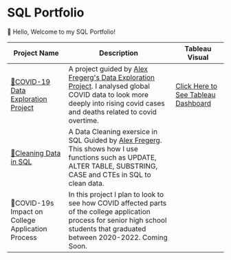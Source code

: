 # SQL Portfolio
👋 Hello, 
Welcome to my SQL Portfolio!

| Project Name | Description | Tableau Visual | 
|--------------|-------------|---------------|
|[🦠COVID-19 Data Exploration Project](https://github.com/aro1248/SQL--Code/blob/main/COVID-19%20Portfolio%20Project.sql) | A project guided by [Alex Fregerg's Data Exploration Project](https://www.youtube.com/watch?v=qfyynHBFOsM&list=PLUaB-1hjhk8H48Pj32z4GZgGWyylqv85f&index=2). I analysed global COVID data to look more deeply into rising covid cases and deaths related to covid overtime.| [Click Here to See Tableau Dashboard](https://public.tableau.com/app/profile/angelique.owenby/viz/COVID-19PortfolioDashboard_16627780159170/Dashboard1) |
| [🧹Cleaning Data in SQL](https://github.com/aro1248/SQL--Code/blob/main/CleaningData.sql) | A Data Cleaning exersice in SQL Guided by [Alex Fregerg](https://www.youtube.com/watch?v=8rO7ztF4NtU&list=PLUaB-1hjhk8H48Pj32z4GZgGWyylqv85f&index=4). This shows how I use functions such as UPDATE, ALTER TABLE, SUBSTRING, CASE and CTEs in SQL to clean data. | |
|🦠COVID-19s Impact on College Application Process| In this project I plan to look to see how COVID affected parts of the college application process for senior high school students that graduated between 2020-2022. Coming Soon.| | 
